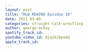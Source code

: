 ```yaml
---
layout: post
title: "MLW REWIND Episdoe 10"
date: 2021-03-06
categories: straight-talk-wrestling
author: george-mckay
spotify_track_id: 
youtube_video_id: Qjq2Ai8pe6Q
apple_track_id: 
---
```

